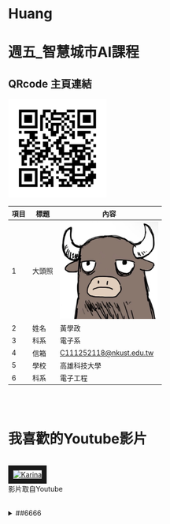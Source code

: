 # Huang
# 週五_智慧城市AI課程
## QRcode 主頁連結
<img src="250228204342.png" width="200" hieght="200">


|項目|標題|內容|
|---|---|---|
|1|大頭照|<img src="IMG_9351.jpeg" width="200" hieght="200">|
|2|姓名|黃學政|
|3|科系|電子系|
|4|信箱|C111252118@nkust.edu.tw|
|5|學校|高雄科技大學|
|6|科系|電子工程|

<br><br>
# 我喜歡的Youtube影片

<a href ="https://youtu.be/sXeYkw4VE24?si=7qmrwEO0d88" target="_blank"></a><br>
<a href ="https://youtu.be/sXeYkw4VE24?si=7qmrwEO0d88" target="_blank"><img src="https://img.youtube.com/vi/7qmrwEO0d88/sddefault.jpg" alt="Karina" width="720" hieght="360" border="10" /></a>
<br>影片取自Youtube

<br>
<details>
<summary>
##6666
</summary>
  1
  2
  3
</details>
